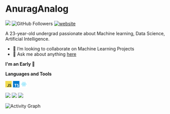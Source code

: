 # AnuragAnalog

![](https://visitor-badge.laobi.icu/badge?page_id=AnuragAnalog)
![GitHub Followers](https://img.shields.io/github/followers/AnuragAnalog?label=Follow&style=social)
[![website](https://img.shields.io/badge/Website-46a2f1.svg?&style=flat-square&logo=Google-Chrome&logoColor=white&link=https://anuraganalog.byticians.com)](https://anuraganalog.byticians.com)

A 23-year-old undergrad passionate about Machine learning, Data Science, Artificial Intelligence.

- 👯 I’m looking to collaborate on Machine Learning Projects
- 💬 Ask me about anything [here](https://github.com/AnuragAnalog/AnuragAnalog/issues)

**I'm an Early 🐤** 

**Languages and Tools**

<code><img height="20" src="https://raw.githubusercontent.com/github/explore/80688e429a7d4ef2fca1e82350fe8e3517d3494d/topics/javascript/javascript.png"></code>
<code><img height="20" src="https://raw.githubusercontent.com/github/explore/80688e429a7d4ef2fca1e82350fe8e3517d3494d/topics/typescript/typescript.png"></code>
<code><img height="20" src="https://raw.githubusercontent.com/github/explore/80688e429a7d4ef2fca1e82350fe8e3517d3494d/topics/react/react.png"></code>

<img src="https://github-readme-stats.vercel.app/api?username=AnuragAnalog&show_icons=true&theme=radical&count_private=true">
<img src="https://github-readme-stats.vercel.app/api/top-langs/?username=AnuragAnalog&hide=tsql,jupyter%20notebook&layout=compact&langs_count=10">
<img src="https://github-readme-stats.vercel.app/api/wakatime?username=AnuragAnalog">

![Activity Graph](https://activity-graph.herokuapp.com/graph?username=AnuragAnalog&private_count=true&bg_color=1F222E&color=F8D866&line=F85D7F&point=FFFFFF&hide_border=true)
